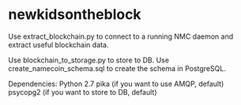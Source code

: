 # newkidsontheblock

Use extract_blockchain.py to connect to a running NMC daemon and extract
useful blockchain data.

Use blockchain_to_storage.py to store to DB. Use create_namecoin_schema.sql
to create the schema in PostgreSQL.

Dependencies:
Python 2.7
pika (if you want to use AMQP, default)
psycopg2 (if you want to store to DB, default)
